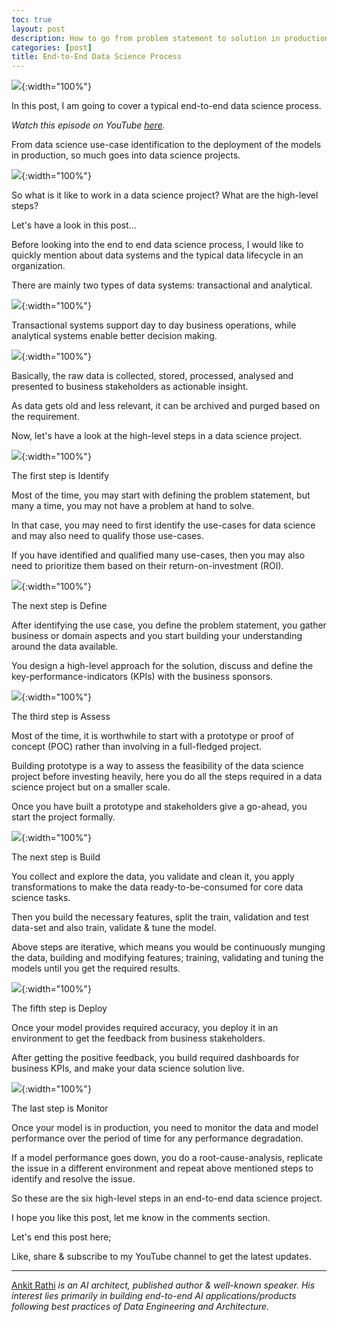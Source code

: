 ```yaml
---
toc: true
layout: post
description: How to go from problem statement to solution in production?
categories: [post]
title: End-to-End Data Science Process
---
```

![](https://cdn-images-1.medium.com/max/1080/1*Sicdft5MMryjrPmtzTo4Fg.png){:width="100%"}

In this post, I am going to cover a typical end-to-end data science process.

*Watch this episode on YouTube
*[here](https://www.youtube.com/watch?v=dqsEyiyYXQk)*.*

From data science use-case identification to the deployment of the models in
production, so much goes into data science projects.

![](https://cdn-images-1.medium.com/max/1080/1*KuOxm0dz39TPaduJd-IDqg.png){:width="100%"}

So what is it like to work in a data science project? What are the high-level
steps?

Let's have a look in this post…

Before looking into the end to end data science process, I would like to quickly
mention about data systems and the typical data lifecycle in an organization.

There are mainly two types of data systems: transactional and analytical.

![](https://cdn-images-1.medium.com/max/1080/1*ZbW08nuP1m6IARfRyrt-jg.png){:width="100%"}

Transactional systems support day to day business operations, while analytical
systems enable better decision making.

![](https://cdn-images-1.medium.com/max/1080/1*vCSf7lTRBFSA7W7WrkBVkg.png){:width="100%"}

Basically, the raw data is collected, stored, processed, analysed and presented
to business stakeholders as actionable insight.

As data gets old and less relevant, it can be archived and purged based on the
requirement.

Now, let's have a look at the high-level steps in a data science project.

![](https://cdn-images-1.medium.com/max/1080/1*PSZbwBOD8mxJWUfwTB0CIg.png){:width="100%"}

The first step is Identify

Most of the time, you may start with defining the problem statement, but many a
time, you may not have a problem at hand to solve.

In that case, you may need to first identify the use-cases for data science and
may also need to qualify those use-cases.

If you have identified and qualified many use-cases, then you may also need to
prioritize them based on their return-on-investment (ROI).

![](https://cdn-images-1.medium.com/max/1080/1*423WT7fPnp1zdjiJEF7uYw.png){:width="100%"}

The next step is Define

After identifying the use case, you define the problem statement, you gather
business or domain aspects and you start building your understanding around the
data available.

You design a high-level approach for the solution, discuss and define the
key-performance-indicators (KPIs) with the business sponsors.

![](https://cdn-images-1.medium.com/max/1080/1*X1M-ZcsC_y-LWpcDUBOluA.png){:width="100%"}

The third step is Assess

Most of the time, it is worthwhile to start with a prototype or proof of concept
(POC) rather than involving in a full-fledged project.

Building prototype is a way to assess the feasibility of the data science
project before investing heavily, here you do all the steps required in a data
science project but on a smaller scale.

Once you have built a prototype and stakeholders give a go-ahead, you start the
project formally.

![](https://cdn-images-1.medium.com/max/1080/1*Ezg2cxY-Q7l_NMTi3eyomw.png){:width="100%"}

The next step is Build

You collect and explore the data, you validate and clean it, you apply
transformations to make the data ready-to-be-consumed for core data science
tasks.

Then you build the necessary features, split the train, validation and test
data-set and also train, validate & tune the model.

Above steps are iterative, which means you would be continuously munging the
data, building and modifying features; training, validating and tuning the
models until you get the required results.

![](https://cdn-images-1.medium.com/max/1080/1*ZrryVaYrzXOTQzpsLYN9tg.png){:width="100%"}

The fifth step is Deploy

Once your model provides required accuracy, you deploy it in an environment to
get the feedback from business stakeholders.

After getting the positive feedback, you build required dashboards for business
KPIs, and make your data science solution live.

![](https://cdn-images-1.medium.com/max/1080/1*hQ0Ou8B7OIcJ3UVc_d0_tQ.png){:width="100%"}

The last step is Monitor

Once your model is in production, you need to monitor the data and model
performance over the period of time for any performance degradation.

If a model performance goes down, you do a root-cause-analysis, replicate the
issue in a different environment and repeat above mentioned steps to identify
and resolve the issue.

So these are the six high-level steps in an end-to-end data science project.

I hope you like this post, let me know in the comments section.

Let's end this post here;

Like, share & subscribe to my YouTube channel to get the latest updates.

*****

[Ankit Rathi](https://www.ankitrathi.com/) *is an AI architect, published author
& well-known speaker. His interest lies primarily in building end-to-end AI
applications/products following best practices of Data Engineering and
Architecture.*

